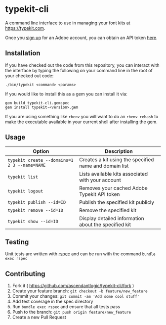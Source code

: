 # typekit-cli
A command line interface to use in managing your font kits at https://typekit.com.

Once you [sign up](https://accounts.adobe.com/) for an Adobe account, you can obtain an API token [here](https://typekit.com/account/tokens).

## Installation
If you have checked out the code from this repository, you can interact with the interface by typing the following on your command line in the root of your checked out code:
```
./bin/typekit <command> <params>
```

If you would like to install this as a gem you can install it via:
```
gem build typekit-cli.gemspec
gem install typekit-<version>.gem
```
If you are using something like `rbenv` you will want to do an `rbenv rehash` to make the executable available in your current shell after installing the gem.

## Usage

  Option                        | Description
  ------------------------------|--------------------------------------------------
  `typekit create --domains=1 2 3 --name=NAME`  | Creates a kit using the specified name and domain list
  `typekit list`                        | Lists available kits associated with your account
  `typekit logout`                      | Removes your cached Adobe Typekit API token
  `typekit publish --id=ID`             | Publish the specified kit publicly
  `typekit remove --id=ID`              | Remove the specified kit
  `typekit show --id=ID`                | Display detailed information about the specified kit

## Testing
Unit tests are written with [rspec](https://github.com/rspec/rspec) and can be run with the command `bundle exec rspec`

## Contributing
1. Fork it ( https://github.com/ascendantlogic/typekit-cli/fork )
1. Create your feature branch: `git checkout -b feature/new_feature`
1. Commit your changes: `git commit -am 'Add some cool stuff'`
1. Add test coverage in the spec directory
1. Run `bundle exec rspec` and ensure that all tests pass
1. Push to the branch: `git push origin feature/new_feature`
1. Create a new Pull Request
